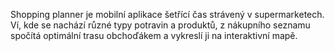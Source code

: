 Shopping planner je mobilní aplikace šetřící čas strávený v supermarketech.
Ví, kde se nachází různé typy potravin a produktů, z nákupního seznamu spočítá
optimální trasu obchoďákem a vykreslí ji na interaktivní mapě.


